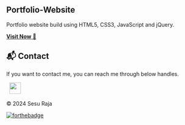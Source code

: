 ## Portfolio-Website
Portfolio website build using HTML5, CSS3, JavaScript and jQuery.

<a href="https://sesuraja.github.io/sesuraja/">**Visit Now** 🚀</a>



<h2>📬 Contact</h2>


If you want to contact me, you can reach me through below handles.

&nbsp;&nbsp;<a href="https://www.linkedin.com/in/sesuraja "><img src="https://www.felberpr.com/wp-content/uploads/linkedin-logo.png" width="30"></img></a>

© 2024 Sesu Raja


[![forthebadge](https://forthebadge.com/images/badges/built-with-love.svg)](https://forthebadge.com)
